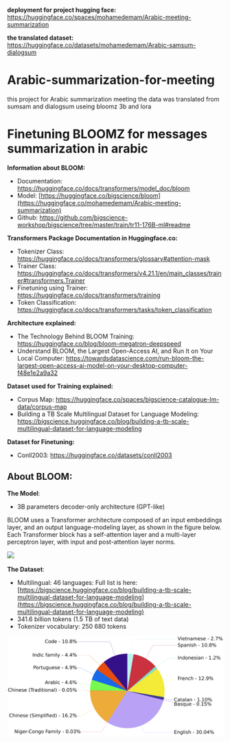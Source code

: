 
**deployment for project hugging face:** https://huggingface.co/spaces/mohamedemam/Arabic-meeting-summarization

**the translated dataset:** https://huggingface.co/datasets/mohamedemam/Arabic-samsum-dialogsum

# Arabic-summarization-for-meeting
this project for Arabic summarization meeting the data was translated from sumsam and dialogsum useing bloomz 3b and lora 
#
# Finetuning BLOOMZ for  messages summarization  in arabic
 
 
**Information about BLOOM:**

* Documentation: https://huggingface.co/docs/transformers/model_doc/bloom
* Model: [https://huggingface.co/bigscience/bloom](https://huggingface.co/mohamedemam/Arabic-meeting-summarization)
* Github: https://github.com/bigscience-workshop/bigscience/tree/master/train/tr11-176B-ml#readme

**Transformers Package Documentation in Huggingface.co:**

* Tokenizer Class: https://huggingface.co/docs/transformers/glossary#attention-mask
* Trainer Class: https://huggingface.co/docs/transformers/v4.21.1/en/main_classes/trainer#transformers.Trainer
* Finetuning using Trainer: https://huggingface.co/docs/transformers/training
* Token Classification: https://huggingface.co/docs/transformers/tasks/token_classification

**Architecture explained:**

* The Technology Behind BLOOM Training: https://huggingface.co/blog/bloom-megatron-deepspeed
* Understand BLOOM, the Largest Open-Access AI, and Run It on Your Local Computer: 
    https://towardsdatascience.com/run-bloom-the-largest-open-access-ai-model-on-your-desktop-computer-f48e1e2a9a32

**Dataset used for Training explained:**

* Corpus Map: https://huggingface.co/spaces/bigscience-catalogue-lm-data/corpus-map
* Building a TB Scale Multilingual Dataset for Language Modeling: https://bigscience.huggingface.co/blog/building-a-tb-scale-multilingual-dataset-for-language-modeling


**Dataset for Finetuning:**

* Conll2003: https://huggingface.co/datasets/conll2003
## About BLOOM:

**The Model**:
* 3B parameters decoder-only architecture (GPT-like)
    
    
BLOOM uses a Transformer architecture composed of an input embeddings layer, and an output language-modeling layer, as shown in the figure below. Each Transformer block has a self-attention layer and a multi-layer perceptron layer, with input and post-attention layer norms.

![](https://miro.medium.com/max/1400/1*uwWJBgEx3Rtovbcb7HcRdA.jpeg)
    
**The Dataset**:
* Multilingual: 46 languages: Full list is here: [https://bigscience.huggingface.co/blog/building-a-tb-scale-multilingual-dataset-for-language-modeling](https://bigscience.huggingface.co/blog/building-a-tb-scale-multilingual-dataset-for-language-modeling)
* 341.6 billion tokens (1.5 TB of text data)
* Tokenizer vocabulary: 250 680 tokens

![](https://github.com/bigscience-workshop/model_card/blob/main/assets/data/pie_v2.svg?raw=true)
